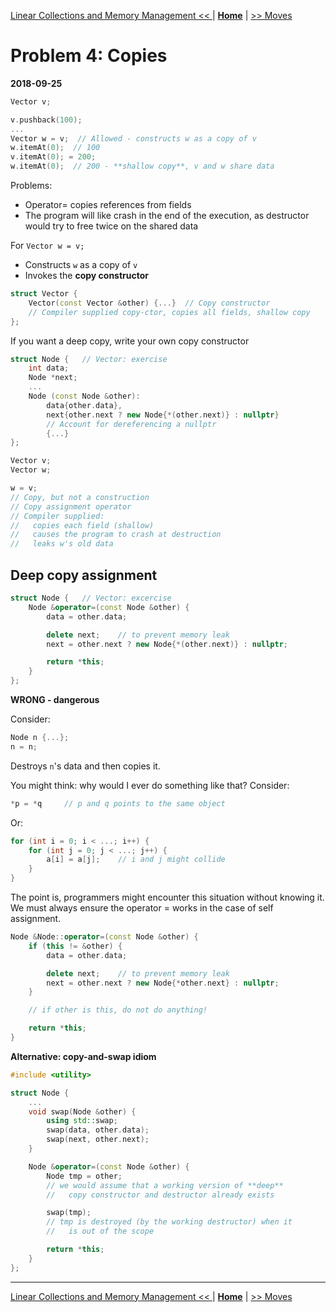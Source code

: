 [Linear Collections and Memory Management << ](./problem_3.md) | [**Home**](../README.md) | [>> Moves](./problem_5.md) 

# Problem 4: Copies
**2018-09-25**

```C++
Vector v;

v.pushback(100);
...
Vector w = v;  // Allowed - constructs w as a copy of v
w.itemAt(0);  // 100
v.itemAt(0); = 200;
w.itemAt(0);  // 200 - **shallow copy**, v and w share data 
```

Problems:
- Operator= copies references from fields
- The program will like crash in the end of the execution, as destructor would try to free twice on the shared data

For `Vector w = v;`
- Constructs `w` as a copy of `v`
- Invokes the **copy constructor**

```C++
struct Vector {
    Vector(const Vector &other) {...}  // Copy constructor
    // Compiler supplied copy-ctor, copies all fields, shallow copy
};
```

If you want a deep copy, write your own copy constructor

```C++
struct Node {   // Vector: exercise
    int data;
    Node *next;
    ...
    Node (const Node &other): 
        data{other.data}, 
        next{other.next ? new Node{*(other.next)} : nullptr} 
        // Account for dereferencing a nullptr
        {...}
};
```

```C++
Vector v;
Vector w;

w = v;  
// Copy, but not a construction
// Copy assignment operator
// Compiler supplied: 
//   copies each field (shallow)
//   causes the program to crash at destruction
//   leaks w's old data
```

## Deep copy assignment

```C++
struct Node {   // Vector: excercise
    Node &operator=(const Node &other) {
        data = other.data;

        delete next;    // to prevent memory leak
        next = other.next ? new Node{*(other.next)} : nullptr;

        return *this;
    }
};
```

**WRONG - dangerous**

Consider:
```C++
Node n {...};
n = n;
```

Destroys `n`'s data and then copies it.

You might think: why would I ever do something like that? Consider:
```C++
*p = *q     // p and q points to the same object
```

Or:
```C++
for (int i = 0; i < ...; i++) {
    for (int j = 0; j < ...; j++) {
        a[i] = a[j];    // i and j might collide
    }
}
```

The point is, programmers might encounter this situation without knowing it. We must always ensure the operator = works in the case of self assignment.

```C++
Node &Node::operator=(const Node &other) {
    if (this != &other) {
        data = other.data;

        delete next;    // to prevent memory leak
        next = other.next ? new Node{*other.next} : nullptr;
    }

    // if other is this, do not do anything!

    return *this;
}
```

**Alternative: copy-and-swap idiom**

```C++
#include <utility>

struct Node {
    ...
    void swap(Node &other) {
        using std::swap;
        swap(data, other.data);
        swap(next, other.next);
    }

    Node &operator=(const Node &other) {
        Node tmp = other;   
        // we would assume that a working version of **deep** 
        //   copy constructor and destructor already exists

        swap(tmp);  
        // tmp is destroyed (by the working destructor) when it 
        //   is out of the scope

        return *this;
    }
};
```
---
[Linear Collections and Memory Management << ](./problem_3.md) | [**Home**](../README.md) | [>> Moves](./problem_5.md) 

